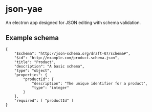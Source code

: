 # json-yae
An electron app designed for JSON editing with schema validation.

## Example schema

```
{
    "$schema": "http://json-schema.org/draft-07/schema#",
    "$id": "http://example.com/product.schema.json",
    "title": "Product",
    "description": "A basic schema",
    "type": "object",
    "properties": {
        "productId": {
            "description": "The unique identifier for a product",
            "type": "integer"
        }
    },
    "required": [ "productId" ]
}
```
